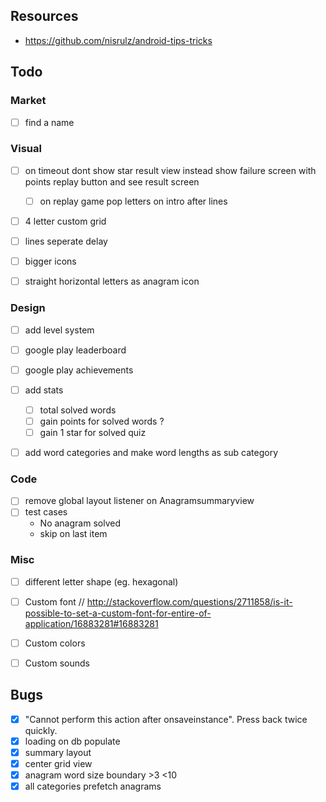 ## Resources

 - https://github.com/nisrulz/android-tips-tricks


    
## Todo

### Market

  - [ ] find a name

### Visual

  - [ ] on timeout dont show star result view instead show failure screen with points replay button and see result screen
    - [ ] on replay game pop letters on intro after lines

  - [ ] 4 letter custom grid
  - [ ] lines seperate delay
  - [ ] bigger icons
  - [ ] straight horizontal letters as anagram icon


### Design


  - [ ] add level system
  - [ ] google play leaderboard
  - [ ] google play achievements
  - [ ] add stats

    - [ ] total solved words
    - [ ] gain points for solved words ?
    - [ ] gain 1 star for solved quiz

  - [ ] add word categories and make word lengths as sub category
  

### Code

  - [ ] remove global layout listener on Anagramsummaryview
  - [ ] test cases
       * No anagram solved
       * skip on last item

### Misc

  - [ ] different letter shape (eg. hexagonal)

  - [ ] Custom font // http://stackoverflow.com/questions/2711858/is-it-possible-to-set-a-custom-font-for-entire-of-application/16883281#16883281
  - [ ] Custom colors
  - [ ] Custom sounds
    
## Bugs

  - [x] "Cannot perform this action after onsaveinstance". Press back twice quickly.
  - [x] loading on db populate
  - [x] summary layout
  - [x] center grid view
  - [x] anagram word size boundary >3 <10
  - [x] all categories prefetch anagrams
